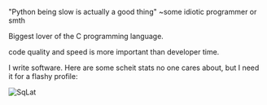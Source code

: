 "Python being slow is actually a good thing" ~some idiotic programmer or smth

Biggest lover of the C programming language.

code quality and speed is more important than developer time.

I write software. Here are some scheit stats no one cares about, but I need it for a flashy profile:
<p><img align="left" src="https://github-readme-stats.vercel.app/api/top-langs?username=SqLait&show_icons=true&locale=en&layout=compact" alt="SqLat" /></p>
